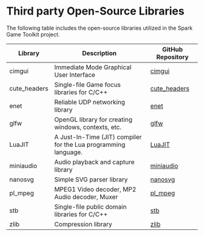# Third party Open-Source Libraries

The following table includes the open-source libraries utilized in the Spark Game Toolkit project.

| Library      | Description                                           | GitHub Repository |
|--------------|-------------------------------------------------------|----------------------------------------------------|
| cimgui       | Immediate Mode Graphical User Interface               | [cimgui](https://github.com/cimgui/cimgui)|
| cute_headers | Single-file Game focus libraries for C/C++            | [cute_headers](https://github.com/RandyGaul/cute_headers) |
| enet         | Reliable UDP networking library                       | [enet](https://github.com/zpl-c/enet) |
| glfw         | OpenGL library for creating windows, contexts, etc.   | [glfw](https://github.com/glfw/glfw) |
| LuaJIT       | A Just-In-Time (JIT) compiler for the Lua programming language.| [LuaJIT](https://github.com/LuaJIT/LuaJIT) |
| miniaudio    | Audio playback and capture library                    | [miniaudio](https://github.com/mackron/miniaudio) |
| nanosvg      | Simple SVG parser library                             | [nanosvg](https://github.com/memononen/nanosvg) |
| pl_mpeg      | MPEG1 Video decoder, MP2 Audio decoder, Muxer         | [pl_mpeg](https://github.com/phoboslab/pl_mpeg) |
| stb          | Single-file public domain libraries for C/C++         | [stb](https://github.com/nothings/stb) |
| zlib         | Compression library                                   | [zlib](https://github.com/madler/zlib) |




